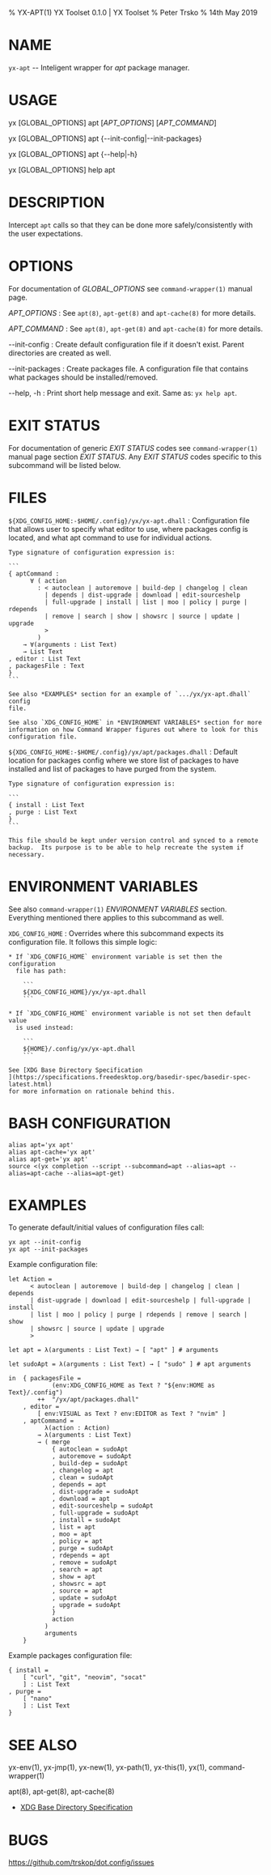 % YX-APT(1) YX Toolset 0.1.0 | YX Toolset
% Peter Trsko
% 14th May 2019


# NAME

`yx-apt` -- Inteligent wrapper for *apt* package manager.


# USAGE

yx \[GLOBAL\_OPTIONS] apt \[*APT_OPTIONS*] \[*APT_COMMAND*]

yx \[GLOBAL\_OPTIONS] apt {\--init-config|--init-packages}

yx \[GLOBAL\_OPTIONS] apt {\--help|-h}

yx \[GLOBAL\_OPTIONS] help apt


# DESCRIPTION

Intercept `apt` calls so that they can be done more safely/consistently with
the user expectations.


# OPTIONS

For documentation of *GLOBAL_OPTIONS* see `command-wrapper(1)` manual page.

*APT_OPTIONS*
:   See `apt(8)`, `apt-get(8)` and `apt-cache(8)` for more details.

*APT_COMMAND*
:   See `apt(8)`, `apt-get(8)` and `apt-cache(8)` for more details.

\--init-config
:   Create default configuration file if it doesn't exist.  Parent directories
    are created as well.

\--init-packages
:   Create packages file.  A configuration file that contains what packages
    should be installed/removed.

\--help, -h
:   Print short help message and exit.  Same as: `yx help apt`.


# EXIT STATUS

For documentation of generic *EXIT STATUS* codes see `command-wrapper(1)`
manual page section *EXIT STATUS*.  Any *EXIT STATUS* codes specific to this
subcommand will be listed below.


# FILES

`${XDG_CONFIG_HOME:-$HOME/.config}/yx/yx-apt.dhall`
:   Configuration file that allows user to specify what editor to use, where
    packages config is located, and what apt command to use for individual
    actions.

    Type signature of configuration expression is:

    ```
    { aptCommand :
          ∀ ( action
            : < autoclean | autoremove | build-dep | changelog | clean
              | depends | dist-upgrade | download | edit-sourceshelp
              | full-upgrade | install | list | moo | policy | purge | rdepends
              | remove | search | show | showsrc | source | update | upgrade
              >
            )
        → ∀(arguments : List Text)
        → List Text
    , editor : List Text
    , packagesFile : Text
    }
    ```

    See also *EXAMPLES* section for an example of `.../yx/yx-apt.dhall` config
    file.

    See also `XDG_CONFIG_HOME` in *ENVIRONMENT VARIABLES* section for more
    information on how Command Wrapper figures out where to look for this
    configuration file.

`${XDG_CONFIG_HOME:-$HOME/.config}/yx/apt/packages.dhall`
:   Default location for packages config where we store list of packages to
    have installed and list of packages to have purged from the system.

    Type signature of configuration expression is:

    ```
    { install : List Text
    , purge : List Text
    }
    ```

    This file should be kept under version control and synced to a remote
    backup.  Its purpose is to be able to help recreate the system if
    necessary.


# ENVIRONMENT VARIABLES

See also `command-wrapper(1)` *ENVIRONMENT VARIABLES* section.  Everything
mentioned there applies to this subcommand as well.

`XDG_CONFIG_HOME`
:   Overrides where this subcommand expects its configuration file.  It follows
    this simple logic:

    * If `XDG_CONFIG_HOME` environment variable is set then the configuration
      file has path:

        ```
        ${XDG_CONFIG_HOME}/yx/yx-apt.dhall
        ```

    * If `XDG_CONFIG_HOME` environment variable is not set then default value
      is used instead:

        ```
        ${HOME}/.config/yx/yx-apt.dhall
        ```

    See [XDG Base Directory Specification
    ](https://specifications.freedesktop.org/basedir-spec/basedir-spec-latest.html)
    for more information on rationale behind this.


# BASH CONFIGURATION

```
alias apt='yx apt'
alias apt-cache='yx apt'
alias apt-get='yx apt'
source <(yx completion --script --subcommand=apt --alias=apt --alias=apt-cache --alias=apt-get)
```


# EXAMPLES

To generate default/initial values of configuration files call:

```
yx apt --init-config
yx apt --init-packages
```

Example configuration file:

```
let Action =
      < autoclean | autoremove | build-dep | changelog | clean | depends
      | dist-upgrade | download | edit-sourceshelp | full-upgrade | install
      | list | moo | policy | purge | rdepends | remove | search | show
      | showsrc | source | update | upgrade
      >

let apt = λ(arguments : List Text) → [ "apt" ] # arguments

let sudoApt = λ(arguments : List Text) → [ "sudo" ] # apt arguments

in  { packagesFile =
            (env:XDG_CONFIG_HOME as Text ? "${env:HOME as Text}/.config")
        ++  "/yx/apt/packages.dhall"
    , editor =
        [ env:VISUAL as Text ? env:EDITOR as Text ? "nvim" ]
    , aptCommand =
          λ(action : Action)
        → λ(arguments : List Text)
        → ( merge
            { autoclean = sudoApt
            , autoremove = sudoApt
            , build-dep = sudoApt
            , changelog = apt
            , clean = sudoApt
            , depends = apt
            , dist-upgrade = sudoApt
            , download = apt
            , edit-sourceshelp = sudoApt
            , full-upgrade = sudoApt
            , install = sudoApt
            , list = apt
            , moo = apt
            , policy = apt
            , purge = sudoApt
            , rdepends = apt
            , remove = sudoApt
            , search = apt
            , show = apt
            , showsrc = apt
            , source = apt
            , update = sudoApt
            , upgrade = sudoApt
            }
            action
          )
          arguments
    }
```

Example packages configuration file:

```
{ install =
    [ "curl", "git", "neovim", "socat"
    ] : List Text
, purge =
    [ "nano"
    ] : List Text
}
```


# SEE ALSO

yx-env(1), yx-jmp(1), yx-new(1), yx-path(1), yx-this(1), yx(1), command-wrapper(1)

apt(8), apt-get(8), apt-cache(8)

* [XDG Base Directory Specification
  ](https://specifications.freedesktop.org/basedir-spec/basedir-spec-latest.html)


# BUGS

<https://github.com/trskop/dot.config/issues>
